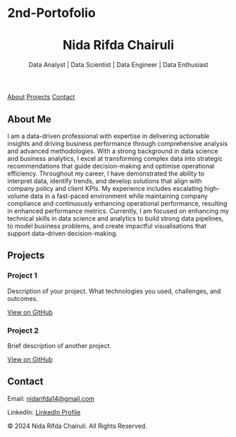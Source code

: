 # 2nd-Portofolio

<!DOCTYPE html>
<html lang="en">
<head>
  <meta charset="UTF-8">
  <meta name="viewport" content="width=device-width, initial-scale=1.0">
  <title>Your Name - Portfolio</title>
  <link rel="stylesheet" href="style.css">
</head>
<body>
  <header>
    <h1>Nida Rifda Chairuli</h1>
    <p>Data Analyst | Data Scientist | Data Engineer | Data Enthusiast</p>
  </header>

  <nav>
    <a href="#about">About</a>
    <a href="#projects">Projects</a>
    <a href="#contact">Contact</a>
  </nav>

  <section id="about">
    <h2>About Me</h2>
    <p>I am a data-driven professional with expertise in delivering actionable insights and driving business performance through comprehensive analysis and advanced methodologies. With a strong background in data science and business analytics, I excel at transforming complex data into strategic recommendations that guide decision-making and optimise operational efficiency. Throughout my career, I have demonstrated the ability to interpret data, identify trends, and develop solutions that align with company policy and client KPIs. My experience includes escalating high-volume data in a fast-paced environment while maintaining company compliance and continuously enhancing operational performance, resulting in enhanced performance metrics. Currently, I am focused on enhancing my technical skills in data science and analytics to build strong data pipelines, to model business problems, and create impactful visualisations that support data-driven decision-making.</p>
  </section>

  <section id="projects">
    <h2>Projects</h2>
    <div class="project">
      <h3>Project 1</h3>
      <p>Description of your project. What technologies you used, challenges, and outcomes.</p>
      <a href="https://github.com/yourusername/project1" target="_blank">View on GitHub</a>
    </div>
    <div class="project">
      <h3>Project 2</h3>
      <p>Brief description of another project.</p>
      <a href="https://github.com/yourusername/project2" target="_blank">View on GitHub</a>
    </div>
    <!-- Add more projects as needed -->
  </section>

  <section id="contact">
    <h2>Contact</h2>
    <p>Email: <a href="mailto:nidarifda14@gmail.com">nidarifda14@gmail.com</a></p>
    <p>LinkedIn: <a href="http://Iwww.linkedin.com/in/nida-rifda-chairuli/" target="_blank">LinkedIn Profile</a></p>
  </section>

  <footer>
    <p>&copy; 2024 Nida Rifda Chairuli. All Rights Reserved.</p>
  </footer>

  <script src="main.js"></script>
</body>
</html>

